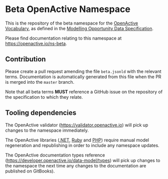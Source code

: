 # Beta OpenActive Namespace
This is the repository of the beta namespace for the [OpenActive Vocabulary](https://openactive.io/ns/), as defined in the [Modelling Opportunity Data Specification](https://openactive.io/modelling-opportunity-data/).

Please find documentation relating to this namespace at https://openactive.io/ns-beta.

## Contribution

Please create a pull request amending the file `beta.jsonld` with the relevant terms. Documentation is automatically generated from this file when the PR is merged into the `master` branch.

Note that all beta terms **MUST** reference a GitHub issue on the repository of the specification to which they relate.

## Tooling dependencies

The OpenActive validator (https://validator.openactive.io) will pick up changes to the namespace immediately.

The OpenActive libraries ([.NET](https://github.com/openactive/OpenActive.NET), [Ruby](https://github.com/openactive/models-ruby) and [PHP](https://github.com/openactive/models-php)) require manual model regeneration and republishing in order to include any namespace updates.

The OpenActive documentation types reference (https://developer.openactive.io/data-model/types) will pick up changes to the namespace the next time any changes to the documentation are published on GitBooks).
